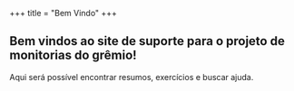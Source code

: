 +++
title = "Bem Vindo"
+++

## Bem vindos ao site de suporte para o projeto de monitorias do grêmio!


Aqui será possível encontrar resumos, exercícios e buscar ajuda.
